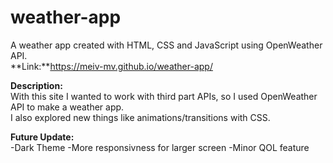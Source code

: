 # weather-app
A weather app created with HTML, CSS and JavaScript using OpenWeather API.<br>
**Link:**https://meiv-mv.github.io/weather-app/

**Description:**<br>
With this site I wanted to work with third part APIs, so I used OpenWeather API to make a weather app.<br>
I also explored new things like animations/transitions with CSS.

**Future Update:**<br>
 -Dark Theme
 -More responsivness for larger screen
 -Minor QOL feature
